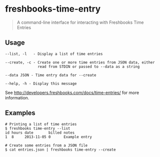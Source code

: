 # freshbooks-time-entry 

> A command-line interface for interacting with Freshbooks Time Entries

## Usage

    --list, -l   - Display a list of time entries

    --create, -c - Create one or more time entries from JSON data, either
                   read from STDIN or passed to --data as a string

    --data JSON - Time entry data for --create

    --help, -h - Display this message

See http://developers.freshbooks.com/docs/time-entries/ for more information.


## Examples

    # Printing a list of time entries
    $ freshbooks time-entry --list
    id hours date       billed notes
    1  8     2013-11-05 0      Example entry

    # Create some entries from a JSON file
    $ cat entries.json | freshbooks time-entry --create


